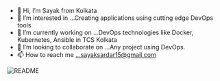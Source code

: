 - 👋 Hi, I’m Sayak from Kolkata
- 👀 I’m interested in ...Creating applications using cutting edge DevOps tools
- 🌱 I’m currently working on ...DevOps technologies like Docker, Kubernetes, Ansible in TCS Kolkata
- 💞️ I’m looking to collaborate on ...Any project using DevOps.
- 📫 How to reach me ...sayaksardar15@gmail.com

<!---
sayakkumarsardar/sayakkumarsardar is a ✨ special ✨ repository because its `README.md` (this file) appears on your GitHub profile.
You can click the Preview link to take a look at your changes.
--->
![README](https://github.com/user-attachments/assets/28ee1574-8c97-4c7c-ad57-61ab41d5fd96)
